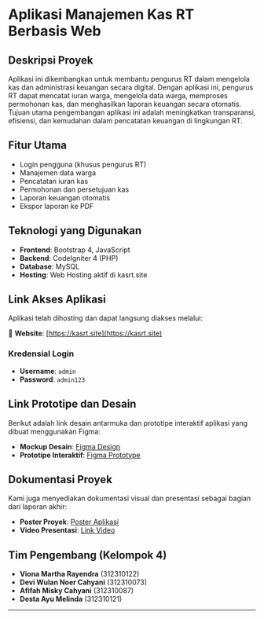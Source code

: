 # Aplikasi Manajemen Kas RT Berbasis Web

## Deskripsi Proyek
Aplikasi ini dikembangkan untuk membantu pengurus RT dalam mengelola kas dan administrasi keuangan secara digital. Dengan aplikasi ini, pengurus RT dapat mencatat iuran warga, mengelola data warga, memproses permohonan kas, dan menghasilkan laporan keuangan secara otomatis. Tujuan utama pengembangan aplikasi ini adalah meningkatkan transparansi, efisiensi, dan kemudahan dalam pencatatan keuangan di lingkungan RT.

## Fitur Utama
- Login pengguna (khusus pengurus RT)
- Manajemen data warga
- Pencatatan iuran kas
- Permohonan dan persetujuan kas
- Laporan keuangan otomatis
- Ekspor laporan ke PDF

## Teknologi yang Digunakan
- **Frontend**: Bootstrap 4, JavaScript
- **Backend**: CodeIgniter 4 (PHP)
- **Database**: MySQL
- **Hosting**: Web Hosting aktif di kasrt.site

## Link Akses Aplikasi
Aplikasi telah dihosting dan dapat langsung diakses melalui:

🔗 **Website**: [https://kasrt.site](https://kasrt.site)

### Kredensial Login
- **Username**: `admin`
- **Password**: `admin123`

## Link Prototipe dan Desain
Berikut adalah link desain antarmuka dan prototipe interaktif aplikasi yang dibuat menggunakan Figma:

- **Mockup Desain**: [Figma Design](https://www.figma.com/design/AdyZYibAf7nmYCMYbAdH8n/MANAJEMEN-KAS-RT?node-id=0-1&t=5K21o53YNHWha8dr-1)  
- **Prototipe Interaktif**: [Figma Prototype](https://www.figma.com/proto/AdyZYibAf7nmYCMYbAdH8n/MANAJEMEN-KAS-RT)

## Dokumentasi Proyek
Kami juga menyediakan dokumentasi visual dan presentasi sebagai bagian dari laporan akhir:

- **Poster Proyek**: [Poster Aplikasi](https://drive.google.com/file/d/13z22w2H6dGC7SH3E2AKudb-1cybTiPxD/view?usp=sharing)
- **Video Presentasi**: [Link Video](https://drive.google.com/file/d/1FA6mI71N-2Os-E3nOgvK97i6ekIJV2Gk/view?usp=sharing)

## Tim Pengembang (Kelompok 4)
- **Viona Martha Rayendra** (312310122)  
- **Devi Wulan Noer Cahyani** (312310073)  
- **Afifah Misky Cahyani** (312310087)  
- **Desta Ayu Melinda** (312310121)

---

